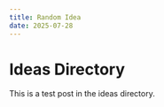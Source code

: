 ```yaml
---
title: Random Idea
date: 2025-07-28
---
```


# Ideas Directory

This is a test post in the ideas directory.

